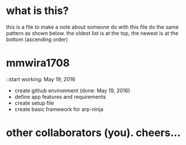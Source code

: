 # what is this?
this is a file to make a note about someone do with this file
do the same pattern as shown below. the oldest list is at the top, the newest
is at the bottom (ascending order)

# mmwira1708
::start working: May 19, 2016
- create github environment (done: May 19, 2016)
- define app features and requirements
- create setup file
- create basic framework for arp-ninja

# other collaborators (you). cheers...
